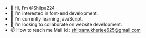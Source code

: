 - 👋 Hi, I’m @Shilpa224
- 👀 I’m interested in font-end development.
- 🌱 I’m currently learning javaScript.
- 💞️ I’m looking to collaborate on website development.
- 📫 How to reach me Mail id : shilpamukherjee625@gmail.com

<!---
Shilpa224/Shilpa224 is a ✨ special ✨ repository because its `README.md` (this file) appears on your GitHub profile.
You can click the Preview link to take a look at your changes.
--->
